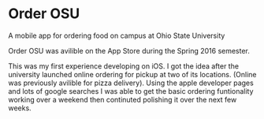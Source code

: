 # Order OSU
A mobile app for ordering food on campus at Ohio State University

Order OSU was avilible on the App Store during the Spring 2016 semester. 

This was my first experience developing on iOS. I got the idea after the university launched online ordering for pickup at two of its locations. (Online was previously avilible for pizza delivery). Using the apple developer pages and lots of google searches I was able to get the basic ordering funtionality working over a weekend then continuted polishing it over the next few weeks. 
